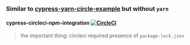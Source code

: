### Similar to [cypress-yarn-circle-example](https://github.com/bahmutov/cypress-yarn-circle-example/blob/master/circle.yml) but without `yarn`

#### cypress-circleci-npm-integration [![CircleCI](https://circleci.com/gh/Ebazhanov/cypress-circleci.svg?style=svg)](https://circleci.com/gh/Ebazhanov/cypress-circleci)

> the important thing: circleci required presence of `package-lock.json`
